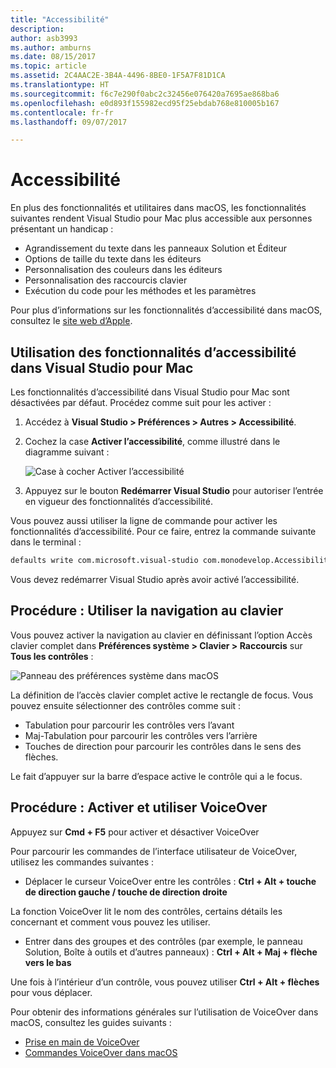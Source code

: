 ```yaml
---
title: "Accessibilité"
description: 
author: asb3993
ms.author: amburns
ms.date: 08/15/2017
ms.topic: article
ms.assetid: 2C4AAC2E-3B4A-4496-8BE0-1F5A7F81D1CA
ms.translationtype: HT
ms.sourcegitcommit: f6c7e290f0abc2c32456e076420a7695ae868ba6
ms.openlocfilehash: e0d893f155982ecd95f25ebdab768e810005b167
ms.contentlocale: fr-fr
ms.lasthandoff: 09/07/2017

---
```


# <a name="accessibility"></a>Accessibilité

En plus des fonctionnalités et utilitaires dans macOS, les fonctionnalités suivantes rendent Visual Studio pour Mac plus accessible aux personnes présentant un handicap :

- Agrandissement du texte dans les panneaux Solution et Éditeur
- Options de taille du texte dans les éditeurs
- Personnalisation des couleurs dans les éditeurs
- Personnalisation des raccourcis clavier
- Exécution du code pour les méthodes et les paramètres 

Pour plus d’informations sur les fonctionnalités d’accessibilité dans macOS, consultez le [site web d’Apple](https://www.apple.com/accessibility/mac/).

## <a name="using-accessibility-features-in-visual-studio-for-mac"></a>Utilisation des fonctionnalités d’accessibilité dans Visual Studio pour Mac

Les fonctionnalités d’accessibilité dans Visual Studio pour Mac sont désactivées par défaut. Procédez comme suit pour les activer :

1. Accédez à **Visual Studio > Préférences > Autres > Accessibilité**.

2. Cochez la case **Activer l’accessibilité**, comme illustré dans le diagramme suivant :

    ![Case à cocher Activer l’accessibilité](media/accessibility-image1.png)

3. Appuyez sur le bouton **Redémarrer Visual Studio** pour autoriser l’entrée en vigueur des fonctionnalités d’accessibilité.


Vous pouvez aussi utiliser la ligne de commande pour activer les fonctionnalités d’accessibilité. Pour ce faire, entrez la commande suivante dans le terminal : 

```bash
defaults write com.microsoft.visual-studio com.monodevelop.AccessibilityEnabled 1 
```

Vous devez redémarrer Visual Studio après avoir activé l’accessibilité.

## <a name="how-to-use-keyboard-navigation"></a>Procédure : Utiliser la navigation au clavier

Vous pouvez activer la navigation au clavier en définissant l’option Accès clavier complet dans **Préférences système > Clavier > Raccourcis** sur **Tous les contrôles** :

  ![Panneau des préférences système dans macOS](media/accessibility-image2.png)

La définition de l’accès clavier complet active le rectangle de focus. Vous pouvez ensuite sélectionner des contrôles comme suit :
- Tabulation pour parcourir les contrôles vers l’avant
- Maj-Tabulation pour parcourir les contrôles vers l’arrière
- Touches de direction pour parcourir les contrôles dans le sens des flèches. 

Le fait d’appuyer sur la barre d’espace active le contrôle qui a le focus.

## <a name="how-to-enable-and-use-voice-over"></a>Procédure : Activer et utiliser VoiceOver

Appuyez sur **Cmd + F5** pour activer et désactiver VoiceOver

Pour parcourir les commandes de l’interface utilisateur de VoiceOver, utilisez les commandes suivantes :

- Déplacer le curseur VoiceOver entre les contrôles : **Ctrl + Alt + touche de direction gauche / touche de direction droite**

La fonction VoiceOver lit le nom des contrôles, certains détails les concernant et comment vous pouvez les utiliser. 

- Entrer dans des groupes et des contrôles (par exemple, le panneau Solution, Boîte à outils et d’autres panneaux) : **Ctrl + Alt + Maj + flèche vers le bas**

Une fois à l’intérieur d’un contrôle, vous pouvez utiliser **Ctrl + Alt + flèches** pour vous déplacer. 
 
Pour obtenir des informations générales sur l’utilisation de VoiceOver dans macOS, consultez les guides suivants :

- [Prise en main de VoiceOver](https://help.apple.com/voiceover/info/guide/10.12/)
- [Commandes VoiceOver dans macOS](http://lab.dotjay.com/notes/voiceover-commands/)

